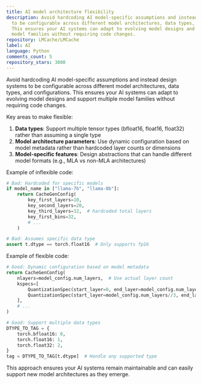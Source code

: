 ```yaml
---
title: AI model architecture flexibility
description: Avoid hardcoding AI model-specific assumptions and instead design systems
  to be configurable across different model architectures, data types, and configurations.
  This ensures your AI systems can adapt to evolving model designs and support multiple
  model families without requiring code changes.
repository: LMCache/LMCache
label: AI
language: Python
comments_count: 5
repository_stars: 3800
---
```


Avoid hardcoding AI model-specific assumptions and instead design systems to be configurable across different model architectures, data types, and configurations. This ensures your AI systems can adapt to evolving model designs and support multiple model families without requiring code changes.

Key areas to make flexible:

1. **Data types**: Support multiple tensor types (bfloat16, float16, float32) rather than assuming a single type
2. **Model architecture parameters**: Use dynamic configuration based on model metadata rather than hardcoded layer counts or dimensions  
3. **Model-specific features**: Design abstractions that can handle different model formats (e.g., MLA vs non-MLA architectures)

Example of inflexible code:
```python
# Bad: Hardcoded for specific models
if model_name in ["llama-7b", "llama-8b"]:
    return CacheGenConfig(
        key_first_layers=10,
        key_second_layers=20, 
        key_third_layers=32,  # hardcoded total layers
        key_first_bins=32,
        # ...
    )

# Bad: Assumes specific data type
assert t.dtype == torch.float16  # Only supports fp16
```

Example of flexible code:
```python
# Good: Dynamic configuration based on model metadata
return CacheGenConfig(
    nlayers=model_config.num_layers,  # Use actual layer count
    kspecs=[
        QuantizationSpec(start_layer=0, end_layer=model_config.num_layers//3, bins=32),
        QuantizationSpec(start_layer=model_config.num_layers//3, end_layer=model_config.num_layers, bins=16),
    ],
    # ...
)

# Good: Support multiple data types
DTYPE_TO_TAG = {
    torch.bfloat16: 0,
    torch.float16: 1, 
    torch.float32: 2,
}
tag = DTYPE_TO_TAG[t.dtype]  # Handle any supported type
```

This approach ensures your AI systems remain maintainable and can easily support new model architectures as they emerge.